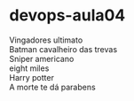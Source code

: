 # devops-aula04<br>
Vingadores ultimato<br>
Batman cavalheiro das trevas<br>
Sniper americano<br>
eight miles<br>
Harry potter<br>
A morte te dá parabens
